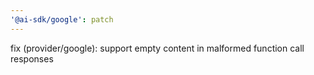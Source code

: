 ```yaml
---
'@ai-sdk/google': patch
---
```


fix (provider/google): support empty content in malformed function call responses
